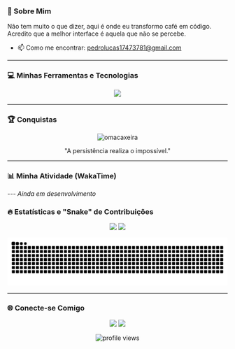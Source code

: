 ### 🚀 Sobre Mim

Não tem muito o que dizer, aqui é onde eu transformo café em código. Acredito que a melhor interface é aquela que não se percebe.

- 📫 Como me encontrar: pedrolucas17473781@gmail.com

---

### 💻 Minhas Ferramentas e Tecnologias

<p align="center">
  <a href="https://skillicons.dev">
    <img src="https://skillicons.dev/icons?i=js,ts,react,nextjs,nodejs,express,py,django,fastapi,postgres,mongodb,docker,git" />
  </a>
</p>

---

### 🏆 Conquistas

<p align="center">
  <img src="https://github-profile-trophy.vercel.app/?username=omacaxeira&theme=dracula&no-frame=true&no-bg=true&margin-w=4" alt="omacaxeira" />
</p>

<div align="center">
  "A persistência realiza o impossível."
</div>

---

### 📊 Minha Atividade (WakaTime)

--- *Ainda em desenvolvimento*

### 🔥 Estatísticas e "Snake" de Contribuições

<p align="center">
  <img height="160em" src="https://github-readme-stats.vercel.app/api?username=omacaxeira&show_icons=true&theme=dracula&include_all_commits=true&count_private=true"/>
  <img height="160em" src="https://github-readme-stats.vercel.app/api/top-langs/?username=omacaxeira&layout=compact&langs_count=7&theme=dracula"/>
</p>

<div align="center">
  <img src="https://raw.githubusercontent.com/oMacaxeira/oMacaxeira/output/github-contribution-grid-snake-dark.svg" alt="snake" />
</div>

---

### 🌐 Conecte-se Comigo

<p align="center">
<a href="https://www.linkedin.com/in/pedro-lucas-alves-89496135b"?trk=contact-info target="_blank"><img src="https://img.shields.io/badge/-LinkedIn-%230077B5?style=for-the-badge&logo=linkedin&logoColor=white" target="_blank"></a>
<a href="mailto: pedrolucas17473781@gmail.com"><img src="https://img.shields.io/badge/-Gmail-%23333?style=for-the-badge&logo=gmail&logoColor=white" target="_blank"></a>
</p>

<p align="center">
  <img src="https://komarev.com/ghpvc/?username=omacaxeira&label=VISUALIZAÇÕES+DO+PERFIL&color=blueviolet&style=flat-square" alt="profile views" />
</p>
